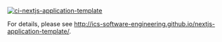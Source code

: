 [![ci-nextjs-application-template](https://github.com/campus-resource-scheduler-project/campus-resource-scheduler-project/actions/workflows/ci.yml/badge.svg)](https://github.com/campus-resource-scheduler-project/campus-resource-scheduler-project/actions/workflows/ci.yml)

For details, please see http://ics-software-engineering.github.io/nextjs-application-template/.
